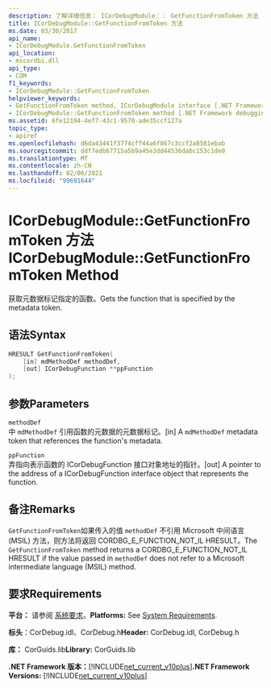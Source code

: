 ```yaml
---
description: 了解详细信息： ICorDebugModule：： GetFunctionFromToken 方法
title: ICorDebugModule::GetFunctionFromToken 方法
ms.date: 03/30/2017
api_name:
- ICorDebugModule.GetFunctionFromToken
api_location:
- mscordbi.dll
api_type:
- COM
f1_keywords:
- ICorDebugModule::GetFunctionFromToken
helpviewer_keywords:
- GetFunctionFromToken method, ICorDebugModule interface [.NET Framework debugging]
- ICorDebugModule::GetFunctionFromToken method [.NET Framework debugging]
ms.assetid: 6fe12194-4ef7-43c1-9570-ade35ccf127a
topic_type:
- apiref
ms.openlocfilehash: d6da43441f3774cff44a6f867c3ccf2a8581ebab
ms.sourcegitcommit: ddf7edb67715a5b9a45e3dd44536dabc153c1de0
ms.translationtype: MT
ms.contentlocale: zh-CN
ms.lasthandoff: 02/06/2021
ms.locfileid: "99691644"
---
```

# <a name="icordebugmodulegetfunctionfromtoken-method"></a><span data-ttu-id="95fab-103">ICorDebugModule::GetFunctionFromToken 方法</span><span class="sxs-lookup"><span data-stu-id="95fab-103">ICorDebugModule::GetFunctionFromToken Method</span></span>

<span data-ttu-id="95fab-104">获取元数据标记指定的函数。</span><span class="sxs-lookup"><span data-stu-id="95fab-104">Gets the function that is specified by the metadata token.</span></span>  
  
## <a name="syntax"></a><span data-ttu-id="95fab-105">语法</span><span class="sxs-lookup"><span data-stu-id="95fab-105">Syntax</span></span>  
  
```cpp  
HRESULT GetFunctionFromToken(  
    [in] mdMethodDef methodDef,  
    [out] ICorDebugFunction **ppFunction  
);  
```  
  
## <a name="parameters"></a><span data-ttu-id="95fab-106">参数</span><span class="sxs-lookup"><span data-stu-id="95fab-106">Parameters</span></span>  

 `methodDef`  
 <span data-ttu-id="95fab-107">中 `mdMethodDef` 引用函数的元数据的元数据标记。</span><span class="sxs-lookup"><span data-stu-id="95fab-107">[in] A `mdMethodDef` metadata token that references the function's metadata.</span></span>  
  
 `ppFunction`  
 <span data-ttu-id="95fab-108">弄指向表示函数的 ICorDebugFunction 接口对象地址的指针。</span><span class="sxs-lookup"><span data-stu-id="95fab-108">[out] A pointer to the address of a ICorDebugFunction interface object that represents the function.</span></span>  
  
## <a name="remarks"></a><span data-ttu-id="95fab-109">备注</span><span class="sxs-lookup"><span data-stu-id="95fab-109">Remarks</span></span>  

 <span data-ttu-id="95fab-110">`GetFunctionFromToken`如果传入的值 `methodDef` 不引用 Microsoft 中间语言 (MSIL) 方法，则方法将返回 CORDBG_E_FUNCTION_NOT_IL HRESULT。</span><span class="sxs-lookup"><span data-stu-id="95fab-110">The `GetFunctionFromToken` method returns a CORDBG_E_FUNCTION_NOT_IL HRESULT if the value passed in `methodDef` does not refer to a Microsoft intermediate language (MSIL) method.</span></span>  
  
## <a name="requirements"></a><span data-ttu-id="95fab-111">要求</span><span class="sxs-lookup"><span data-stu-id="95fab-111">Requirements</span></span>  

 <span data-ttu-id="95fab-112">**平台：** 请参阅 [系统要求](../../get-started/system-requirements.md)。</span><span class="sxs-lookup"><span data-stu-id="95fab-112">**Platforms:** See [System Requirements](../../get-started/system-requirements.md).</span></span>  
  
 <span data-ttu-id="95fab-113">**标头**：CorDebug.idl、CorDebug.h</span><span class="sxs-lookup"><span data-stu-id="95fab-113">**Header:** CorDebug.idl, CorDebug.h</span></span>  
  
 <span data-ttu-id="95fab-114">**库：** CorGuids.lib</span><span class="sxs-lookup"><span data-stu-id="95fab-114">**Library:** CorGuids.lib</span></span>  
  
 <span data-ttu-id="95fab-115">**.NET Framework 版本：**[!INCLUDE[net_current_v10plus](../../../../includes/net-current-v10plus-md.md)]</span><span class="sxs-lookup"><span data-stu-id="95fab-115">**.NET Framework Versions:** [!INCLUDE[net_current_v10plus](../../../../includes/net-current-v10plus-md.md)]</span></span>

